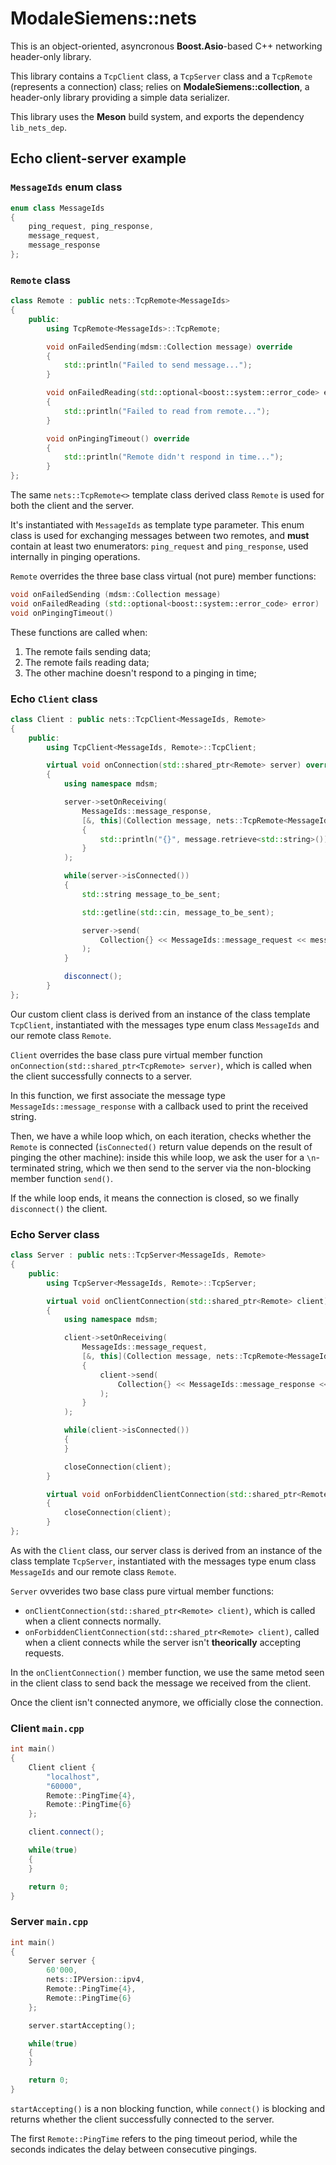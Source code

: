 # ModaleSiemens::nets

This is an object-oriented, asyncronous **Boost.Asio**-based C++ networking header-only library. 

This library contains a `TcpClient` class, a `TcpServer` class and a `TcpRemote` (represents a connection) class; relies on **ModaleSiemens::collection**, a header-only library providing a simple data serializer.

This library uses the **Meson** build system, and exports the dependency `lib_nets_dep`.

## Echo client-server example

### `MessageIds` enum class
```cpp
enum class MessageIds
{
    ping_request, ping_response,
    message_request,
    message_response
};
```
### `Remote` class
```cpp
class Remote : public nets::TcpRemote<MessageIds>
{
    public:
        using TcpRemote<MessageIds>::TcpRemote;

        void onFailedSending(mdsm::Collection message) override
        {
            std::println("Failed to send message...");
        }

        void onFailedReading(std::optional<boost::system::error_code> error) override
        {
            std::println("Failed to read from remote...");
        }

        void onPingingTimeout() override
        {
            std::println("Remote didn't respond in time...");
        }
};
```
The same `nets::TcpRemote<>` template class derived class `Remote` is used for both the client and the server.

It's instantiated with `MessageIds` as template type parameter. This enum class is used for exchanging messages between two remotes, and **must** contain at least two enumerators: `ping_request` and `ping_response`, used internally in pinging operations.

`Remote` overrides the three base class virtual (not pure) member functions:
```cpp
void onFailedSending (mdsm::Collection message)
void onFailedReading (std::optional<boost::system::error_code> error)
void onPingingTimeout()
```
These functions are called when:
1. The remote fails sending data;
2. The remote fails reading data;
3. The other machine doesn't respond to a pinging in time;

### Echo `Client` class

```cpp
class Client : public nets::TcpClient<MessageIds, Remote>
{
    public:
        using TcpClient<MessageIds, Remote>::TcpClient;

        virtual void onConnection(std::shared_ptr<Remote> server) override
        {
            using namespace mdsm;

            server->setOnReceiving(
                MessageIds::message_response,
                [&, this](Collection message, nets::TcpRemote<MessageIds>& server)
                {
                    std::println("{}", message.retrieve<std::string>());
                }
            );

            while(server->isConnected())
            {
                std::string message_to_be_sent;

                std::getline(std::cin, message_to_be_sent);

                server->send(
                    Collection{} << MessageIds::message_request << message_to_be_sent
                );
            }

            disconnect();
        }
};
```
Our custom client class is derived from an instance of the class template `TcpClient`, instantiated with the messages type enum class `MessageIds` and our remote class `Remote`.

`Client` overrides the base class pure virtual member function `onConnection(std::shared_ptr<TcpRemote> server)`, which is called when the client successfully connects to a server.

In this function, we first associate the message type `MessageIds::message_response` with a callback used to print the received string.

Then, we have a while loop which, on each iteration, checks whether the `Remote` is connected (`isConnected()` return value depends on the result of pinging the other machine): inside this while loop, we ask the user for a `\n`-terminated string, which we then send to the server via the non-blocking member function `send()`.

If the while loop ends, it means the connection is closed, so we finally `disconnect()` the client.

### Echo Server class
```cpp
class Server : public nets::TcpServer<MessageIds, Remote>
{
    public:
        using TcpServer<MessageIds, Remote>::TcpServer;

        virtual void onClientConnection(std::shared_ptr<Remote> client) override
        {
            using namespace mdsm;

            client->setOnReceiving(
                MessageIds::message_request,
                [&, this](Collection message, nets::TcpRemote<MessageIds>& server)
                {
                    client->send(
                        Collection{} << MessageIds::message_response << message.retrieve<std::string>()
                    );
                }
            );

            while(client->isConnected())
            {
            }

            closeConnection(client);
        }

        virtual void onForbiddenClientConnection(std::shared_ptr<Remote> client) override
        {
            closeConnection(client);
        }
};
```
As with the `Client` class, our server class is derived from an instance of the class template `TcpServer`, instantiated with the messages type enum class `MessageIds` and our remote class `Remote`.

`Server` ovverides two base class pure virtual member functions:
- `onClientConnection(std::shared_ptr<Remote> client)`, which is called when a client connects normally.
- `onForbiddenClientConnection(std::shared_ptr<Remote> client)`, called when a client connects while the server isn't **theorically** accepting requests.

In the `onClientConnection()` member function, we use the same metod seen in the client class to send back the message we received from the client.

Once the client isn't connected anymore, we officially close the connection.

### Client `main.cpp`

```cpp
int main()
{
    Client client {
        "localhost",
        "60000",
        Remote::PingTime{4},
        Remote::PingTime{6}
    };

    client.connect();

    while(true)
    {
    }

    return 0;
}
```
### Server `main.cpp`

```cpp
int main()
{
    Server server {
        60'000,
        nets::IPVersion::ipv4,
        Remote::PingTime{4},
        Remote::PingTime{6} 
    };

    server.startAccepting();

    while(true)
    {
    }

    return 0;
}

```

`startAccepting()` is a non blocking function, while `connect()` is blocking and returns whether the client successfully connected to the server.


The first `Remote::PingTime` refers to the ping timeout period, while the seconds indicates the delay between consecutive pingings.
